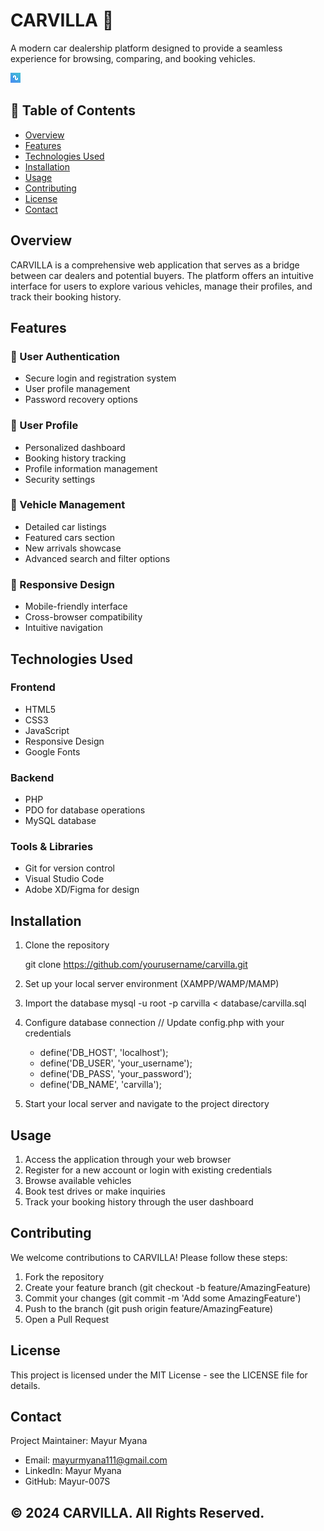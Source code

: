 # CARVILLA 🚗

A modern car dealership platform designed to provide a seamless experience for browsing, comparing, and booking vehicles.

![CarVilla Logo](assets/logo/favicon.png)

## 📌 Table of Contents
- [Overview](#overview)
- [Features](#features)
- [Technologies Used](#technologies-used)
- [Installation](#installation)
- [Usage](#usage)
- [Contributing](#contributing)
- [License](#license)
- [Contact](#contact)

## Overview

CARVILLA is a comprehensive web application that serves as a bridge between car dealers and potential buyers. The platform offers an intuitive interface for users to explore various vehicles, manage their profiles, and track their booking history.

## Features

### 🔑 User Authentication
- Secure login and registration system
- User profile management
- Password recovery options

### 👤 User Profile
- Personalized dashboard
- Booking history tracking
- Profile information management
- Security settings

### 🚙 Vehicle Management
- Detailed car listings
- Featured cars section
- New arrivals showcase
- Advanced search and filter options

### 📱 Responsive Design
- Mobile-friendly interface
- Cross-browser compatibility
- Intuitive navigation

## Technologies Used

### Frontend
- HTML5
- CSS3
- JavaScript
- Responsive Design
- Google Fonts

### Backend
- PHP
- PDO for database operations
- MySQL database

### Tools & Libraries
- Git for version control
- Visual Studio Code
- Adobe XD/Figma for design

## Installation

1. Clone the repository

    git clone https://github.com/yourusername/carvilla.git

2. Set up your local server environment (XAMPP/WAMP/MAMP)

3. Import the database
     mysql -u root -p carvilla < database/carvilla.sql

4. Configure database connection
      // Update config.php with your credentials
    - define('DB_HOST', 'localhost');
    - define('DB_USER', 'your_username');
    - define('DB_PASS', 'your_password');
    - define('DB_NAME', 'carvilla');

5. Start your local server and navigate to the project directory    

##  Usage
1. Access the application through your web browser
2. Register for a new account or login with existing credentials
3. Browse available vehicles
4. Book test drives or make inquiries
5. Track your booking history through the user dashboard

## Contributing
We welcome contributions to CARVILLA! Please follow these steps:

1. Fork the repository
2. Create your feature branch (git checkout -b feature/AmazingFeature)
3. Commit your changes (git commit -m 'Add some AmazingFeature')
4. Push to the branch (git push origin feature/AmazingFeature)
5. Open a Pull Request

## License
This project is licensed under the MIT License - see the LICENSE file for details.

## Contact

Project Maintainer: Mayur Myana

- Email: mayurmyana111@gmail.com
- LinkedIn: Mayur Myana
- GitHub: Mayur-007S 

## © 2024 CARVILLA. All Rights Reserved.
